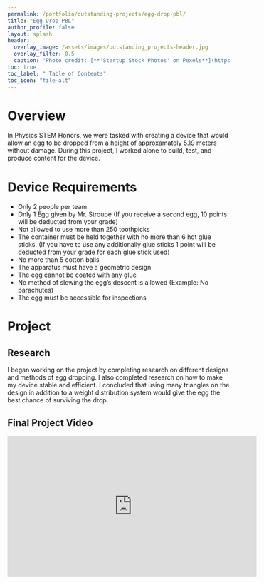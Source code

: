 ```yaml
---
permalink: /portfolio/outstanding-projects/egg-drop-pbl/
title: "Egg Drop PBL"
author_profile: false
layout: splash
header:
  overlay_image: /assets/images/outstanding_projects-header.jpg 
  overlay_filter: 0.5
  caption: "Photo credit: [**'Startup Stock Photos' on Pexels**](https://www.pexels.com/photo/blue-printer-paper-7376/)"
toc: true
toc_label: " Table of Contents"
toc_icon: "file-alt"
---
```

# Overview
In Physics STEM Honors, we were tasked with creating a device that would allow an egg to be dropped from a height of approxamately 5.19 meters without damage. During this project, I worked alone to build, test, and produce content for the device.

# Device Requirements
- Only 2 people per team
- Only 1 Egg given by Mr. Stroupe (If you receive a second egg, 10 points will be deducted from your grade)
- Not allowed to use more than 250 toothpicks
- The container must be held together with no more than 6 hot glue sticks. (If you have to use any additionally glue sticks 1 point will be deducted from your grade for each glue stick used)
- No more than 5 cotton balls
- The apparatus must have a geometric design
- The egg cannot be coated with any glue
- No method of slowing the egg’s descent is allowed (Example: No parachutes)
- The egg must be accessible for inspections

# Project
## Research
I began working on the project by completing research on different designs and methods of egg dropping. I also completed research on how to make my device stable and efficient. I concluded that using many triangles on the design in addition to a weight distribution system would give the egg the best chance of surviving the drop.

## Final Project Video
<iframe width="560" height="315" src="https://www.youtube.com/embed/dKdnK915mGA" title="YouTube video player" frameborder="0" allow="accelerometer; autoplay; clipboard-write; encrypted-media; gyroscope; picture-in-picture" allowfullscreen></iframe>